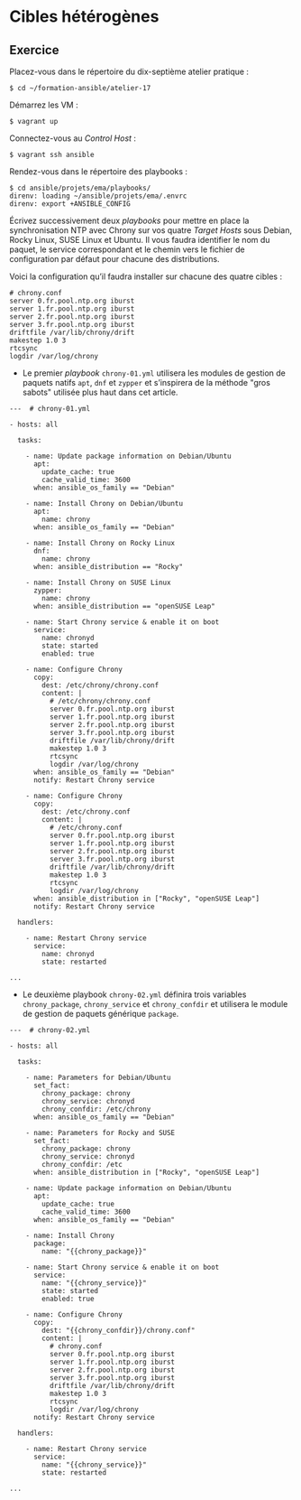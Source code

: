 # Cibles hétérogènes

## Exercice

Placez-vous dans le répertoire du dix-septième atelier pratique :

```
$ cd ~/formation-ansible/atelier-17
```

Démarrez les VM :

```
$ vagrant up
```

Connectez-vous au *Control Host* :

```
$ vagrant ssh ansible
```

Rendez-vous dans le répertoire des playbooks :

```
$ cd ansible/projets/ema/playbooks/
direnv: loading ~/ansible/projets/ema/.envrc
direnv: export +ANSIBLE_CONFIG
```

Écrivez successivement deux *playbooks* pour mettre en place la synchronisation
NTP avec Chrony sur vos quatre *Target Hosts* sous Debian, Rocky Linux, SUSE
Linux et Ubuntu. Il vous faudra identifier le nom du paquet, le service
correspondant et le chemin vers le fichier de configuration par défaut pour
chacune des distributions.

Voici la configuration qu’il faudra installer sur chacune des quatre cibles :

```
# chrony.conf
server 0.fr.pool.ntp.org iburst
server 1.fr.pool.ntp.org iburst
server 2.fr.pool.ntp.org iburst
server 3.fr.pool.ntp.org iburst
driftfile /var/lib/chrony/drift
makestep 1.0 3
rtcsync
logdir /var/log/chrony
```

- Le premier *playbook* `chrony-01.yml` utilisera les modules de gestion de
  paquets natifs `apt`, `dnf` et `zypper` et s’inspirera de la méthode "gros
  sabots" utilisée plus haut dans cet article.

```
---  # chrony-01.yml

- hosts: all

  tasks:

    - name: Update package information on Debian/Ubuntu
      apt:
        update_cache: true
        cache_valid_time: 3600
      when: ansible_os_family == "Debian"

    - name: Install Chrony on Debian/Ubuntu
      apt:
        name: chrony
      when: ansible_os_family == "Debian"

    - name: Install Chrony on Rocky Linux
      dnf:
        name: chrony
      when: ansible_distribution == "Rocky"

    - name: Install Chrony on SUSE Linux
      zypper:
        name: chrony
      when: ansible_distribution == "openSUSE Leap"

    - name: Start Chrony service & enable it on boot
      service:
        name: chronyd
        state: started
        enabled: true

    - name: Configure Chrony
      copy:
        dest: /etc/chrony/chrony.conf
        content: |
          # /etc/chrony/chrony.conf
          server 0.fr.pool.ntp.org iburst
          server 1.fr.pool.ntp.org iburst
          server 2.fr.pool.ntp.org iburst
          server 3.fr.pool.ntp.org iburst
          driftfile /var/lib/chrony/drift
          makestep 1.0 3
          rtcsync
          logdir /var/log/chrony
      when: ansible_os_family == "Debian"
      notify: Restart Chrony service

    - name: Configure Chrony
      copy:
        dest: /etc/chrony.conf
        content: |
          # /etc/chrony.conf
          server 0.fr.pool.ntp.org iburst
          server 1.fr.pool.ntp.org iburst
          server 2.fr.pool.ntp.org iburst
          server 3.fr.pool.ntp.org iburst
          driftfile /var/lib/chrony/drift
          makestep 1.0 3
          rtcsync
          logdir /var/log/chrony
      when: ansible_distribution in ["Rocky", "openSUSE Leap"]
      notify: Restart Chrony service

  handlers:

    - name: Restart Chrony service
      service:
        name: chronyd
        state: restarted

...
```

- Le deuxième playbook `chrony-02.yml` définira trois variables
  `chrony_package`, `chrony_service` et `chrony_confdir` et utilisera le module
  de gestion de paquets générique `package`.

```
---  # chrony-02.yml

- hosts: all

  tasks:

    - name: Parameters for Debian/Ubuntu
      set_fact:
        chrony_package: chrony
        chrony_service: chronyd
        chrony_confdir: /etc/chrony
      when: ansible_os_family == "Debian"

    - name: Parameters for Rocky and SUSE
      set_fact:
        chrony_package: chrony
        chrony_service: chronyd
        chrony_confdir: /etc
      when: ansible_distribution in ["Rocky", "openSUSE Leap"]

    - name: Update package information on Debian/Ubuntu
      apt:
        update_cache: true
        cache_valid_time: 3600
      when: ansible_os_family == "Debian"

    - name: Install Chrony
      package:
        name: "{{chrony_package}}"

    - name: Start Chrony service & enable it on boot
      service:
        name: "{{chrony_service}}"
        state: started
        enabled: true

    - name: Configure Chrony
      copy:
        dest: "{{chrony_confdir}}/chrony.conf"
        content: |
          # chrony.conf
          server 0.fr.pool.ntp.org iburst
          server 1.fr.pool.ntp.org iburst
          server 2.fr.pool.ntp.org iburst
          server 3.fr.pool.ntp.org iburst
          driftfile /var/lib/chrony/drift
          makestep 1.0 3
          rtcsync
          logdir /var/log/chrony
      notify: Restart Chrony service

  handlers:

    - name: Restart Chrony service
      service:
        name: "{{chrony_service}}"
        state: restarted

...
```

